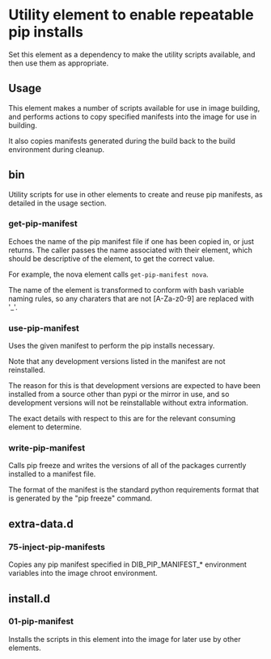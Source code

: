 Utility element to enable repeatable pip installs
=================================================

Set this element as a dependency to make the utility scripts available,
and then use them as appropriate.

## Usage
This element makes a number of scripts available for use in image building, and
performs actions to copy specified manifests into the image for use in building.

It also copies manifests generated during the build back to the build environment
during cleanup.

## bin
Utility scripts for use in other elements to create and reuse pip manifests,
as detailed in the usage section.

### get-pip-manifest
Echoes the name of the pip manifest file if one has been copied in, or just
returns.  The caller passes the name associated with their element, which
should be descriptive of the element, to get the correct value.

For example, the nova element calls `get-pip-manifest nova`.

The name of the element is transformed to conform with bash variable naming
rules, so any charaters that are not [A-Za-z0-9] are replaced with '\_'.

### use-pip-manifest
Uses the given manifest to perform the pip installs necessary.

Note that any development versions listed in the manifest are not reinstalled.

The reason for this is that development versions are expected to have been
installed from a source other than pypi or the mirror in use, and so development
versions will not be reinstallable without extra information.

The exact details with respect to this are for the relevant consuming element to
determine.

### write-pip-manifest
Calls pip freeze and writes the versions of all of the packages currently
installed to a manifest file.

The format of the manifest is the standard python requirements format that is
generated by the "pip freeze" command.

## extra-data.d

### 75-inject-pip-manifests
Copies any pip manifest specified in DIB\_PIP\_MANIFEST\_\* environment variables
into the image chroot environment.

## install.d

### 01-pip-manifest
Installs the scripts in this element into the image for later use by other elements.

